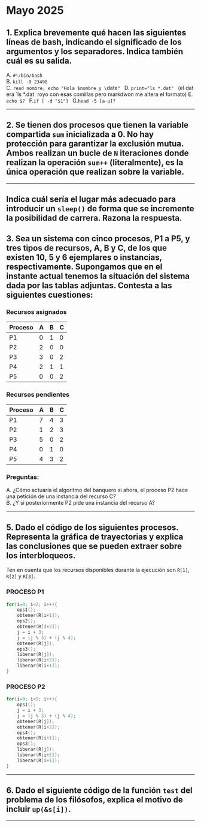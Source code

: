 # Mayo 2025

## 1. Explica brevemente qué hacen las siguientes líneas de bash, indicando el significado de los argumentos y los separadores. Indica también cuál es su salida.
A. `#!/bin/bash`  
B. `kill -9 23498`  
C. `read nombre; echo "Hola $nombre y \`date`" `
D. `print="ls *.dat" ` (el dat era \`ls \*.dat\` royo con esas comillas pero markdwon me altera el formato)
E. `echo $? `
F.`if [ -d "$1"] `
G.`head -5 [a-u]?`


---

## 2. Se tienen dos procesos que tienen la variable compartida `sum` inicializada a 0. No hay protección para garantizar la exclusión mutua. Ambos realizan un bucle de `N` iteraciones donde realizan la operación `sum++` (literalmente), es la única operación que realizan sobre la variable.  

---
Indica cuál sería el lugar más adecuado para introducir un `sleep()` de forma que se incremente la posibilidad de carrera. Razona la respuesta.
---
## 3. Sea un sistema con cinco procesos, P1 a P5, y tres tipos de recursos, A, B y C, de los que existen 10, 5 y 6 ejemplares o instancias, respectivamente. Supongamos que en el instante actual tenemos la situación del sistema dada por las tablas adjuntas. Contesta a las siguientes cuestiones:

### Recursos asignados

| Proceso | A | B | C |
|---------|---|---|---|
| P1      | 0 | 1 | 0 |
| P2      | 2 | 0 | 0 |
| P3      | 3 | 0 | 2 |
| P4      | 2 | 1 | 1 |
| P5      | 0 | 0 | 2 |

### Recursos pendientes

| Proceso | A | B | C |
|---------|---|---|---|
| P1      | 7 | 4 | 3 |
| P2      | 1 | 2 | 3 |
| P3      | 5 | 0 | 2 |
| P4      | 0 | 1 | 0 |
| P5      | 4 | 3 | 2 |

### Preguntas:

A. ¿Cómo actuaría el algoritmo del banquero si ahora, el proceso P2 hace una petición de una instancia del recurso C?  
B. ¿Y si posteriormente P2 pide una instancia del recurso A?

---

## 5. Dado el código de los siguientes procesos. Representa la gráfica de trayectorias y explica las conclusiones que se pueden extraer sobre los interbloqueos.  
Ten en cuenta que los recursos disponibles durante la ejecución son `R[1]`, `R[2]` y `R[3]`.

### PROCESO P1

```c
for(i=0; i<2; i++){
    ops1();
    obtener(R[i+1]);
    ops2();
    obtener(R[i+2]);
    j = i + 3;
    j = (j % 3) + (j % 4);
    obtener(R[j]);
    ops3();
    liberar(R[j]);
    liberar(R[i+2]);
    liberar(R[i+1]);
}
````

### PROCESO P2

```c
for(i=0; i<2; i++){
    ops1();
    j = i + 3;
    j = (j % 3) + (j % 4);
    obtener(R[j]);
    obtener(R[i+2]);
    ops4();
    obtener(R[i+1]);
    ops3();
    liberar(R[j]);
    liberar(R[i+2]);
    liberar(R[i+1]);
}
```

---

## 6. Dado el siguiente código de la función `test` del problema de los filósofos, explica el motivo de incluir `up(&s[i])`.

---

